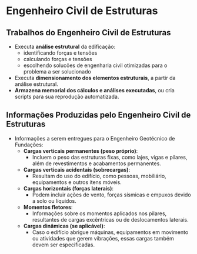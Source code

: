 # Engenheiro Civil de Estruturas

## Trabalhos do Engenheiro Civil de Estruturas
- Executa **análise estrutural** da edificação: 
	- identificando forças e tensões
	- calculando forças e tensões
	- escolhendo solucões de engenharia civil otimizadas para o problema a ser solucionado
- Executa **dimensionamento dos elementos estruturais**, a partir da análise estrutural.
- **Armazena memorial dos cálculos e análises executadas**, ou cria scripts para sua reprodução automatizada.

## Informações Produzidas pelo Engenheiro Civil de Estruturas
- Informações a serem entregues para o Engenheiro Geotécnico de Fundações:
	- **Cargas verticais permanentes (peso próprio)**:
		- Incluem o peso das estruturas fixas, como lajes, vigas e pilares, além de revestimentos e acabamentos permanentes.
	- **Cargas verticais acidentais (sobrecargas)**:
		- Resultam do uso do edifício, como pessoas, mobiliário, equipamentos e outros itens móveis.
	- **Cargas horizontais (forças laterais)**:
		- Podem incluir ações de vento, forças sísmicas e empuxos devido a solo ou líquidos.
	- **Momentos fletores**:
		- Informações sobre os momentos aplicados nos pilares, resultantes de cargas excêntricas ou de deslocamentos laterais.
	- **Cargas dinâmicas (se aplicável)**:
		- Caso o edifício abrigue máquinas, equipamentos em movimento ou atividades que gerem vibrações, essas cargas também devem ser especificadas.
	
